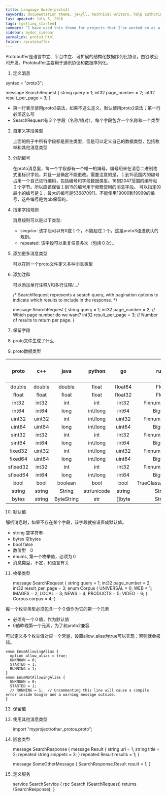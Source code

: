 ```yaml
---
title: Language Guide(proto3)
keywords: documentation theme, jekyll, technical writers, help authoring tools, hat replacements
last_updated: July 3, 2016
tags: [getting_started]
summary: "I have used this theme for projects that I've worked on as a professional technical writer."
sidebar: mydoc_sidebar
permalink: proto3.html
folder: /protobuffer
---
```


Protobuffer是语言中立、平台中立、可扩展的结构化数据序列化协议，由谷歌公司开发。Protobuffer主要用于通讯协议和数据序列化。

1. 定义消息 
  
  syntax = "proto3";

  message SearchRequest {
    string query = 1;
    int32 page_number = 2;
    int32 result_per_page = 3;
  }

  * 第一行表示使用proto3语法，如果不这么定义，默认使用proto2语法；第一行必须这么写
  * SearchRequest有３个字段（名称/值对），每个字段包含一个名称和一个类型
    
2. 自定义字段类型  

   上面的例子中所有字段都是原生类型，但是可以定义自己的数据类型，包括枚举和其他消息类型

3. 分配编号  
   
   在proto消息里，每一个字段都有一个唯一的编号。编号用来在消息二进制格式里标识字段，并且一旦确定不能更改。需要注意的是，１到15范围内的编号
占用一个自己进行编码，包括编号和字段数据类型。16到2047范围的编号站２个字节。所以应该保留１到15的编号用于频繁使用的消息字段。
   可以指定的最小的编号是１，最大的编号是536870911。不能使用19000到19999的编号，这些编号是为pb保留的。

4. 指定字段规则  
   
   消息规则可以是以下类型:
   * singular: 该字段可以有0或１个，不能超过１个。这是proto3语法默认的规则。
   * repeated: 该字段可以重复任意多次（包括０次）。   
  
5. 添加更多消息类型  
   
   可以在同一个proto文件定义多种消息类型

6. 添加注释  
   
   可以添加单行注释//和多行注释/*...*/

   /* SearchRequest represents a search query, with pagination options to
      indicate which results to include in the response. */

      message SearchRequest {
        string query = 1;
        int32 page_number = 2;  // Which page number do we want?
        int32 result_per_page = 3;  // Number of results to return per page.
      }   

7. 保留字段  


8. proto文件生成了什么


9. proto数据类型

| proto  |   c++  |  java  | python |   go   | ruby   |   c#   |  php   | 　备注  |  
|:------:|:------:|:------:|:------:|:------:|:------:|:------:|:------:|:------:| 
| double | double | double | float  | float64| Float  | double | float  |        |
| float  | float  | float  | float  | float32| Float  | double | float  |        | 
| int32  | int32  | int    | int    | int32  | Fixnum/Bignum | int    | integer  |        | 
| int64  | int64  | long   |int/long| int64  | Bignum | long   |integer/string|        | 
| uint32 | uint32 | int    |int/long| uint32 | Fixnum/Bignum | uint   | integer  |        | 
| uint64 | uint64 | long   |int/long| uint64 | Bignum | ulong  |integer/string|        | 
| sint32 | int32  | int    | int    | int32  | Fixnum/Bignum | int    | integer  |        |  
| sint64 | int64  | long   |int/long| int64  | Bignum | long   |integer/string|        | 
| fixed32| uint32 | int    |int/long| uint32 | Fixnum/Bignum | uint   |integer|        | 
| fixed64| uint64 | long   |int/long| uint64 | Bignum | ulong  |integer/string|        | 
|sfixed32| int32  | int    | int    | int32  | Fixnum/Bignum | int    | integer |        |
|sfixed64| int64  | long   |int/long| int64  | Bignum | long   |integer/string|        |  
| bool   | bool   | boolean| bool   | bool   |TrueClass/FalseClass|bool | boolean |        | 
| string | string | String |str/unicode| string | String |string| string |        | 
| bytes  | string |ByteString| str | []byte  | String |ByteString| string|        | 

10. 默认值


  解析消息时，如果不存在某个字段，该字段就被设置成默认值。  
* string 空字符串
* bytes 空bytes
* bool  false
* 数值型　0
* enums, 第一个枚举值，必须为０
* 消息类型，不定，和语言有关

11. 枚举类型   


    message SearchRequest {
      string query = 1;
      int32 page_number = 2;
      int32 result_per_page = 3;
      enum Corpus {
        UNIVERSAL = 0;
        WEB = 1;
        IMAGES = 2;
        LOCAL = 3;
        NEWS = 4;
        PRODUCTS = 5;
        VIDEO = 6;
      }
      Corpus corpus = 4;
    }

每一个枚举类型必须包含一个０值作为它的第一个元素
* 必须有一个０值，作为默认值
* 0值昨晚第一个元素，为了和proto2兼容

可以定义多个枚举值对应一个常量，设置allow_alias为true可以实现；否则就会报错。

    enum EnumAllowingAlias {
      option allow_alias = true;
      UNKNOWN = 0;
      STARTED = 1;
      RUNNING = 1;
    }
    enum EnumNotAllowingAlias {
      UNKNOWN = 0;
      STARTED = 1;
      // RUNNING = 1;  // Uncommenting this line will cause a compile error inside Google and a warning message outside.
    }


12. 保留值 



13. 使用其他消息类型 

    import "myproject/other_protos.proto";

14. 嵌套类型

    message SearchResponse {
    message Result {
      string url = 1;
      string title = 2;
      repeated string snippets = 3;
    }
    repeated Result results = 1;
  }

    message SomeOtherMessage {
      SearchResponse.Result result = 1;
    }


15. 定义服务

    service SearchService {
      rpc Search (SearchRequest) returns (SearchResponse);
    }




